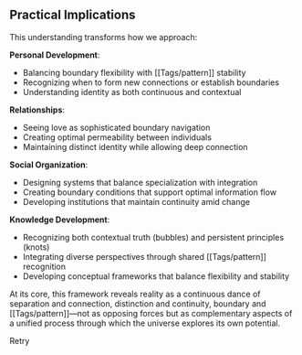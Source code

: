 ## Practical Implications

This understanding transforms how we approach:

**Personal Development**:

- Balancing boundary flexibility with [[Tags/pattern]] stability
- Recognizing when to form new connections or establish boundaries
- Understanding identity as both continuous and contextual

**Relationships**:

- Seeing love as sophisticated boundary navigation
- Creating optimal permeability between individuals
- Maintaining distinct identity while allowing deep connection

**Social Organization**:

- Designing systems that balance specialization with integration
- Creating boundary conditions that support optimal information flow
- Developing institutions that maintain continuity amid change

**Knowledge Development**:

- Recognizing both contextual truth (bubbles) and persistent principles (knots)
- Integrating diverse perspectives through shared [[Tags/pattern]] recognition
- Developing conceptual frameworks that balance flexibility and stability

At its core, this framework reveals reality as a continuous dance of separation and connection, distinction and continuity, boundary and [[Tags/pattern]]—not as opposing forces but as complementary aspects of a unified process through which the universe explores its own potential.

Retry